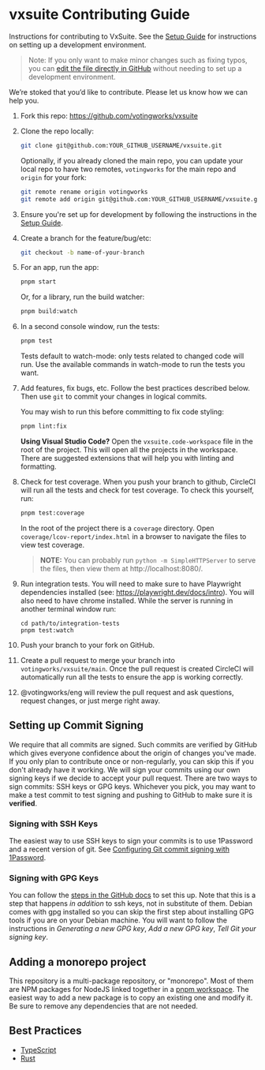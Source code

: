 # vxsuite Contributing Guide

Instructions for contributing to VxSuite. See the [Setup Guide](./setup.md) for
instructions on setting up a development environment.

> Note: If you only want to make minor changes such as fixing typos, you can
> [edit the file directly in GitHub](https://docs.github.com/en/github/managing-files-in-a-repository/editing-files-in-your-repository)
> without needing to set up a development environment.

We’re stoked that you’d like to contribute. Please let us know how we can help
you.

1. Fork this repo: <https://github.com/votingworks/vxsuite>
1. Clone the repo locally:

   ```sh
   git clone git@github.com:YOUR_GITHUB_USERNAME/vxsuite.git
   ```

   Optionally, if you already cloned the main repo, you can update your local
   repo to have two remotes, `votingworks` for the main repo and `origin` for
   your fork:

   ```sh
   git remote rename origin votingworks
   git remote add origin git@github.com:YOUR_GITHUB_USERNAME/vxsuite.git
   ```

1. Ensure you're set up for development by following the instructions in the
   [Setup Guide](./setup.md).

1. Create a branch for the feature/bug/etc:

   ```sh
   git checkout -b name-of-your-branch
   ```

1. For an app, run the app:

   ```sh
   pnpm start
   ```

   Or, for a library, run the build watcher:

   ```sh
   pnpm build:watch
   ```

1. In a second console window, run the tests:

   ```sh
   pnpm test
   ```

   Tests default to watch-mode: only tests related to changed code will run. Use
   the available commands in watch-mode to run the tests you want.

1. Add features, fix bugs, etc. Follow the best practices described below. Then
   use `git` to commit your changes in logical commits.

   You may wish to run this before committing to fix code styling:

   ```sh
   pnpm lint:fix
   ```

   **Using Visual Studio Code?** Open the `vxsuite.code-workspace` file in the
   root of the project. This will open all the projects in the workspace. There
   are suggested extensions that will help you with linting and formatting.

1. Check for test coverage. When you push your branch to github, CircleCI will
   run all the tests and check for test coverage. To check this yourself, run:

   ```sh
   pnpm test:coverage
   ```

   In the root of the project there is a `coverage` directory. Open
   `coverage/lcov-report/index.html` in a browser to navigate the files to view
   test coverage.

   > **NOTE:** You can probably run `python -m SimpleHTTPServer` to serve the
   > files, then view them at http://localhost:8080/.

1. Run integration tests. You will need to make sure to have Playwright
   dependencies installed (see: https://playwright.dev/docs/intro). You will
   also need to have chrome installed. While the server is running in another
   terminal window run:

   ```
   cd path/to/integration-tests
   pnpm test:watch
   ```

1. Push your branch to your fork on GitHub.
1. Create a pull request to merge your branch into `votingworks/vxsuite/main`.
   Once the pull request is created CircleCI will automatically run all the
   tests to ensure the app is working correctly.
1. @votingworks/eng will review the pull request and ask questions, request
   changes, or just merge right away.

## Setting up Commit Signing

We require that all commits are signed. Such commits are verified by GitHub
which gives everyone confidence about the origin of changes you've made. If you
only plan to contribute once or non-regularly, you can skip this if you don't
already have it working. We will sign your commits using our own signing keys if
we decide to accept your pull request. There are two ways to sign commits: SSH
keys or GPG keys. Whichever you pick, you may want to make a test commit to test
signing and pushing to GitHub to make sure it is **verified**.

### Signing with SSH Keys

The easiest way to use SSH keys to sign your commits is to use 1Password and a
recent version of git. See
[Configuring Git commit signing with 1Password](./commit_signing.md).

### Signing with GPG Keys

You can follow the
[steps in the GitHub docs](https://docs.github.com/en/authentication/managing-commit-signature-verification/about-commit-signature-verification)
to set this up. Note that this is a step that happens _in addition_ to ssh keys,
not in substitute of them. Debian comes with gpg installed so you can skip the
first step about installing GPG tools if you are on your Debian machine. You
will want to follow the instructions in _Generating a new GPG key_, _Add a new
GPG key_, _Tell Git your signing key_.

## Adding a monorepo project

This repository is a multi-package repository, or "monorepo". Most of them are
NPM packages for NodeJS linked together in a
[pnpm workspace](https://pnpm.io/workspaces). The easiest way to add a new
package is to copy an existing one and modify it. Be sure to remove any
dependencies that are not needed.

## Best Practices

- [TypeScript](./best_practices/typescript.md)
- [Rust](./best_practices/rust.md)

